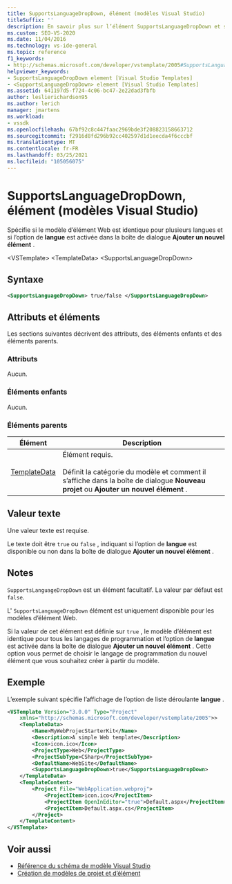 ```yaml
---
title: SupportsLanguageDropDown, élément (modèles Visual Studio)
titleSuffix: ''
description: En savoir plus sur l’élément SupportsLanguageDropDown et sur la façon dont il spécifie si le modèle d’élément Web est identique pour plusieurs langues, et si l’option de langue est activée.
ms.custom: SEO-VS-2020
ms.date: 11/04/2016
ms.technology: vs-ide-general
ms.topic: reference
f1_keywords:
- http://schemas.microsoft.com/developer/vstemplate/2005#SupportsLanguageDropDown
helpviewer_keywords:
- SupportsLanguageDropDown element [Visual Studio Templates]
- <SupportsLanguageDropDown> element [Visual Studio Templates]
ms.assetid: 641197d5-f724-4c06-bc47-2e22dad3fbfb
author: leslierichardson95
ms.author: lerich
manager: jmartens
ms.workload:
- vssdk
ms.openlocfilehash: 67bf92c8c447faac2969bde3f208823158663712
ms.sourcegitcommit: f2916d8fd296b92cc402597d1d1eecda4f6cccbf
ms.translationtype: MT
ms.contentlocale: fr-FR
ms.lasthandoff: 03/25/2021
ms.locfileid: "105056075"
---
```

# <a name="supportslanguagedropdown-element-visual-studio-templates"></a>SupportsLanguageDropDown, élément (modèles Visual Studio)

Spécifie si le modèle d’élément Web est identique pour plusieurs langues et si l’option de **langue** est activée dans la boîte de dialogue **Ajouter un nouvel élément** .

 \<VSTemplate> \<TemplateData>
 \<SupportsLanguageDropDown>

## <a name="syntax"></a>Syntaxe

```xml
<SupportsLanguageDropDown> true/false </SupportsLanguageDropDown>
```

## <a name="attributes-and-elements"></a>Attributs et éléments

 Les sections suivantes décrivent des attributs, des éléments enfants et des éléments parents.

### <a name="attributes"></a>Attributs

 Aucun.

### <a name="child-elements"></a>Éléments enfants

 Aucun.

### <a name="parent-elements"></a>Éléments parents

|Élément|Description|
|-------------|-----------------|
|[TemplateData](../extensibility/templatedata-element-visual-studio-templates.md)|Élément requis.<br /><br /> Définit la catégorie du modèle et comment il s’affiche dans la boîte de dialogue **Nouveau projet** ou **Ajouter un nouvel élément** .|

## <a name="text-value"></a>Valeur texte

 Une valeur texte est requise.

 Le texte doit être `true` ou `false` , indiquant si l’option de **langue** est disponible ou non dans la boîte de dialogue **Ajouter un nouvel élément** .

## <a name="remarks"></a>Notes

 `SupportsLanguageDropDown` est un élément facultatif. La valeur par défaut est `false`.

 L' `SupportsLanguageDropDown` élément est uniquement disponible pour les modèles d’élément Web.

 Si la valeur de cet élément est définie sur `true` , le modèle d’élément est identique pour tous les langages de programmation et l’option de **langue** est activée dans la boîte de dialogue **Ajouter un nouvel élément** . Cette option vous permet de choisir le langage de programmation du nouvel élément que vous souhaitez créer à partir du modèle.

## <a name="example"></a>Exemple

 L’exemple suivant spécifie l’affichage de l’option de liste déroulante **langue** .

```xml
<VSTemplate Version="3.0.0" Type="Project"
    xmlns="http://schemas.microsoft.com/developer/vstemplate/2005">>
    <TemplateData>
        <Name>MyWebProjecStarterKit</Name>
        <Description>A simple Web template</Description>
        <Icon>icon.ico</Icon>
        <ProjectType>Web</ProjectType>
        <ProjectSubType>CSharp</ProjectSubType>
        <DefaultName>WebSite</DefaultName>
        <SupportsLanguageDropDown>true</SupportsLanguageDropDown>
    </TemplateData>
    <TemplateContent>
        <Project File="WebApplication.webproj">
            <ProjectItem>icon.ico</ProjectItem>
            <ProjectItem OpenInEditor="true">Default.aspx</ProjectItem>
            <ProjectItem>Default.aspx.cs</ProjectItem>
        </Project>
    </TemplateContent>
</VSTemplate>
```

## <a name="see-also"></a>Voir aussi

- [Référence du schéma de modèle Visual Studio](../extensibility/visual-studio-template-schema-reference.md)
- [Création de modèles de projet et d’élément](../ide/creating-project-and-item-templates.md)
